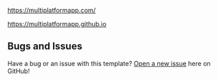 https://multiplatformapp.com/

https://multiplatformapp.github.io


## Bugs and Issues
Have a bug or an issue with this template? [Open a new issue](https://github.com/StartBootstrap/startbootstrap-clean-blog-jekyll/issues) here on GitHub!

